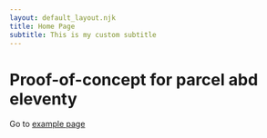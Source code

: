 ```yaml
---
layout: default_layout.njk
title: Home Page
subtitle: This is my custom subtitle
---
```

# Proof-of-concept for parcel abd eleventy

Go to [example page](/example)